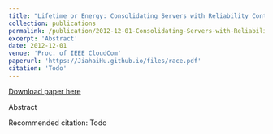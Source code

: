 ```yaml
---
title: "Lifetime or Energy: Consolidating Servers with Reliability Control in Virtualized Cloud Datacenters"
collection: publications
permalink: /publication/2012-12-01-Consolidating-Servers-with-Reliability-Control-in-Virtualized-Cloud-Datacenters
excerpt: 'Abstract'
date: 2012-12-01
venue: 'Proc. of IEEE CloudCom'
paperurl: 'https://JiahaiHu.github.io/files/race.pdf'
citation: 'Todo'
---
```


<a href='https://JiahaiHu.github.io/files/race.pdf'>Download paper here</a>

Abstract

Recommended citation: Todo
